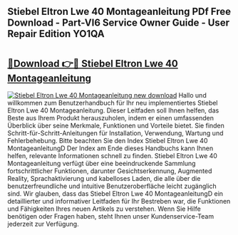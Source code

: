 ## Stiebel Eltron Lwe 40 Montageanleitung PDf Free Download - Part-VI6 Service Owner Guide - User Repair Edition YO1QA

# <h2><a href="http://df6zuh.blite.top/?on=Stiebel+Eltron+Lwe+40+Montageanleitung">🔗Download 👉🔴 Stiebel Eltron Lwe 40 Montageanleitung</a></h2>

[![Stiebel Eltron Lwe 40 Montageanleitung new download](https://i.imgur.com/lujVjoI.png)](http://df6zuh.blite.top/?on=Stiebel+Eltron+Lwe+40+Montageanleitung)
Hallo und willkommen zum Benutzerhandbuch für Ihr neu implementiertes Stiebel Eltron Lwe 40 Montageanleitung. Dieser Leitfaden soll Ihnen helfen, das Beste aus Ihrem Produkt herauszuholen, indem er einen umfassenden Überblick über seine Merkmale, Funktionen und Vorteile bietet. Sie finden Schritt-für-Schritt-Anleitungen für Installation, Verwendung, Wartung und Fehlerbehebung. Bitte beachten Sie den Index Stiebel Eltron Lwe 40 MontageanleitungD Der Index am Ende dieses Handbuchs kann Ihnen helfen, relevante Informationen schnell zu finden. Stiebel Eltron Lwe 40 Montageanleitung verfügt über eine beeindruckende Sammlung fortschrittlicher Funktionen, darunter Gesichtserkennung, Augmented Reality, Sprachaktivierung und kabelloses Laden, die alle über die benutzerfreundliche und intuitive Benutzeroberfläche leicht zugänglich sind. Wir glauben, dass das Stiebel Eltron Lwe 40 MontageanleitungD ein detaillierter und informativer Leitfaden für Ihr Bestreben war, die Funktionen und Fähigkeiten Ihres neuen Artikels zu verstehen. Wenn Sie Hilfe benötigen oder Fragen haben, steht Ihnen unser Kundenservice-Team jederzeit zur Verfügung.
